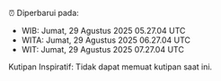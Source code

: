 ⏰ Diperbarui pada:
- WIB: Jumat, 29 Agustus 2025 05.27.04 UTC
- WITA: Jumat, 29 Agustus 2025 06.27.04 UTC
- WIT: Jumat, 29 Agustus 2025 07.27.04 UTC

Kutipan Inspiratif:
Tidak dapat memuat kutipan saat ini.

